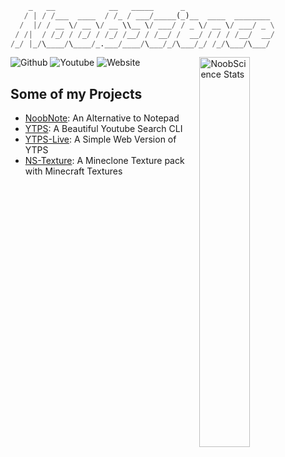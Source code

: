 
```python
    _   __            __   _____      _                    
   / | / /___  ____  / /_ / ___/_____(_)__  ____  ________ 
  /  |/ / __ \/ __ \/ __ \\__ \/ ___/ / _ \/ __ \/ ___/ _ \
 / /|  / /_/ / /_/ / /_/ /__/ / /__/ /  __/ / / / /__/  __/
/_/ |_/\____/\____/_.___/____/\___/_/\___/_/ /_/\___/\___/ 
```
 
 <a href="https://libraries.io/github/newtoallofthis123" target="_blank"><img src="https://github-readme-stats.vercel.app/api?username=newtoallofthis123&theme=merko" alt="NoobScience Stats" align="right" width="40%"></a>
 
 ![Github](https://img.shields.io/github/followers/newtoallofthis123?label=Github&style=social) ![Youtube](https://img.shields.io/youtube/channel/subscribers/UCbYWy7rhUhToM3tbw-Z3SnQ?label=Youtube&style=social) ![Website](https://img.shields.io/github/watchers/newtoallofthis123/NoobNote?color=green&label=Website&logo=python&logoColor=black&style=social)
 
## Some of my Projects
- [NoobNote](https://newtoallofthis123.github.io/NoobNote): An Alternative to Notepad
- [YTPS](https://github.com/newtoallofthis123/ytps): A Beautiful Youtube Search CLI
- [YTPS-Live](https://ytps-live.herokuapp.com): A Simple Web Version of YTPS
- [NS-Texture](https://newtoallofthis123.github.io/NS-Texture): A Mineclone Texture pack with Minecraft Textures
<!-- - [RanPack](https://newtoallofthis123.github.io/ranpack): A Customizable and functional rainmeter skin -->

<!---
newtoallofthis123/newtoallofthis123 is a ✨ special ✨ repository because its `README.md` (this file) appears on your GitHub profile.
You can click the Preview link to take a look at your changes.
--->
<!-- ## About Me
- Hi I usually write small scripts and a few applications as an alternative to some closed source software
- Believer of Open Source
- 👀 I’m interested in Tech Privacy, Scripting, Open Source Development
- 🌱 I’m currently learning: Python and a little basic web development
- 💞️ I’m looking to collaborate on: Python
- Check out my [Website](https://newtoallofthis123.github.io/About)
- 📫 Reach me [Here](mailto:noobscience123@gmail.com)
- 📓 All my projects are licensed under the [MIT License](https://newtoallofthis123.github.io/license) -->
